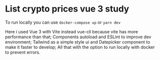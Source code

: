 # List crypto prices vue 3 study

To run locally you can use `docker-compose up` or `yarn dev`

Here i used Vue 3 with Vite instead vue-cli because vite has more performance than that;
Components autoload and ESLint to improve dev environment;
Tailwind as a simple style ui and Datepicker component to make it faster to develop;
All that with the option to run locally with docker to prevent errors.
